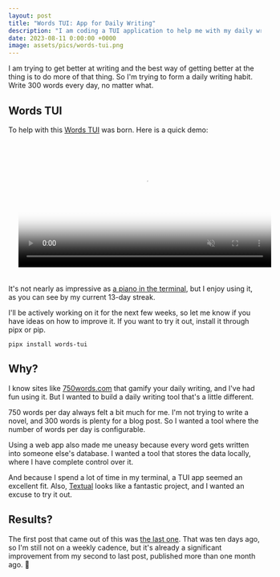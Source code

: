 ```yaml
---
layout: post
title: "Words TUI: App for Daily Writing"
description: "I am coding a TUI application to help me with my daily writing."
date: 2023-08-11 0:00:00 +0000
image: assets/pics/words-tui.png
---
```


I am trying to get better at writing and the best way of getting better at the thing is to do more of that thing. So I'm trying to form a daily writing habit. Write 300 words every day, no matter what.

## Words TUI

To help with this [Words TUI](http://github.com/anze3db/words-tui) was born. Here is a quick demo:

<video style="width:100%; padding: 0 20px 20px 20px;" src="/assets/videos/words-tui.mp4" poster="assets/pics/words-tui.png" muted autoplay loop></video>

It's not nearly as impressive as [a piano in the terminal](https://github.com/eliasdorneles/upiano), but I enjoy using it, as you can see by my current 13-day streak.

I'll be actively working on it for the next few weeks, so let me know if you have ideas on how to improve it. If you want to try it out, install it through pipx or pip. 

```console
pipx install words-tui
```

## Why?

I know sites like [750words.com](https://750words.com/) that gamify your daily writing, and I've had fun using it. But I wanted to build a daily writing tool that's a little different.

750 words per day always felt a bit much for me. I'm not trying to write a novel, and 300 words is plenty for a blog post. So I wanted a tool where the number of words per day is configurable.

Using a web app also made me uneasy because every word gets written into someone else's database. I wanted a tool that stores the data locally, where I have complete control over it.

And because I spend a lot of time in my terminal, a TUI app seemed an excellent fit. Also, [Textual](https://textual.textualize.io) looks like a fantastic project, and I wanted an excuse to try it out.


## Results?

The first post that came out of this was [the last one](/textual-code-reload). That was ten days ago, so I'm still not on a weekly cadence, but it's already a significant improvement from my second to last post, published more than one month ago. 🎉

